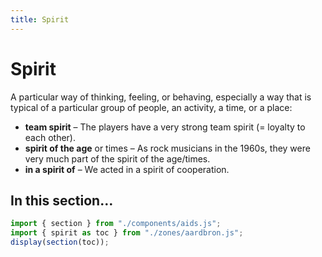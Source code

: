 ```yaml
---
title: Spirit
---
```

# Spirit
A particular way of thinking, feeling, or behaving, especially a way that is typical of a particular group of people, an activity, a time, or a place:
- **team spirit** – The players have a very strong team spirit (= loyalty to each other).
- **spirit of the age** or times – As rock musicians in the 1960s, they were very much part of the spirit of the age/times.
- **in a spirit of** – We acted in a spirit of cooperation.
## In this section…
~~~js
import { section } from "./components/aids.js";
import { spirit as toc } from "./zones/aardbron.js";
display(section(toc));
~~~